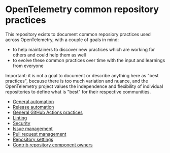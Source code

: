 # OpenTelemetry common repository practices

This repository exists to document common reposiory practices used across OpenTelemetry, with a couple of
goals in mind:
* to help maintainers to discover new practices which are working for others and could help them as well
* to evolve these common practices over time with the input and learnings from everyone

Important: it is not a goal to document or describe anything here as "best practices", because there
is too much variation and nuance, and the OpenTelemetry project values the independence and
flexibility of individual repositories to define what is "best" for their respective communities.

* [General automation](docs/general-automation.md)
* [Release automation](docs/release-automation.md)
* [General GitHub Actions practices](docs/general-github-actions-practices.md)
* [Linting](docs/linting.md)
* [Security](docs/security.md)
* [Issue management](docs/issue-management.md)
* [Pull request management](docs/pull-request-management.md)
* [Repository settings](docs/repository-settings.md)
* [Contrib repository component owners](docs/component-owners.md)
